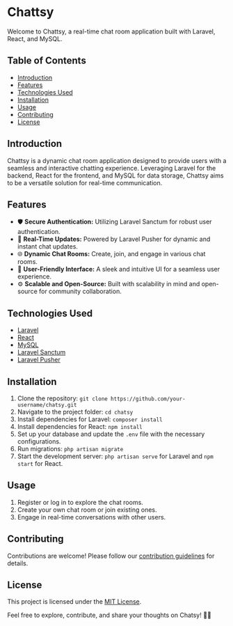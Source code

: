 # Chattsy

Welcome to Chattsy, a real-time chat room application built with Laravel, React, and MySQL.

## Table of Contents
- [Introduction](#introduction)
- [Features](#features)
- [Technologies Used](#technologies-used)
- [Installation](#installation)
- [Usage](#usage)
- [Contributing](#contributing)
- [License](#license)

## Introduction
Chattsy is a dynamic chat room application designed to provide users with a seamless and interactive chatting experience. Leveraging Laravel for the backend, React for the frontend, and MySQL for data storage, Chattsy aims to be a versatile solution for real-time communication.

## Features
- 🛡 **Secure Authentication:** Utilizing Laravel Sanctum for robust user authentication.
- 💬 **Real-Time Updates:** Powered by Laravel Pusher for dynamic and instant chat updates.
- 🌐 **Dynamic Chat Rooms:** Create, join, and engage in various chat rooms.
- 🔄 **User-Friendly Interface:** A sleek and intuitive UI for a seamless user experience.
- ⚙️ **Scalable and Open-Source:** Built with scalability in mind and open-source for community collaboration.

## Technologies Used
- [Laravel](https://laravel.com/)
- [React](https://reactjs.org/)
- [MySQL](https://www.mysql.com/)
- [Laravel Sanctum](https://laravel.com/docs/8.x/sanctum)
- [Laravel Pusher](https://pusher.com/docs/channels)

## Installation
1. Clone the repository: `git clone https://github.com/your-username/chatsy.git`
2. Navigate to the project folder: `cd chatsy`
3. Install dependencies for Laravel: `composer install`
4. Install dependencies for React: `npm install`
5. Set up your database and update the `.env` file with the necessary configurations.
6. Run migrations: `php artisan migrate`
7. Start the development server: `php artisan serve` for Laravel and `npm start` for React.

## Usage
1. Register or log in to explore the chat rooms.
2. Create your own chat room or join existing ones.
3. Engage in real-time conversations with other users.

## Contributing
Contributions are welcome! Please follow our [contribution guidelines](CONTRIBUTING.md) for details.

## License
This project is licensed under the [MIT License](LICENSE).

Feel free to explore, contribute, and share your thoughts on Chatsy! 🚀💬

